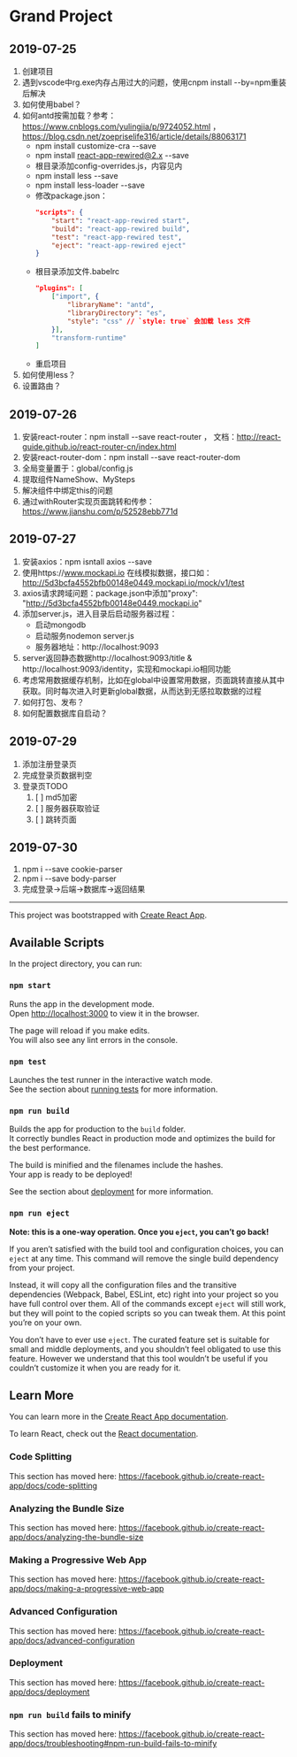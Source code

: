 # Grand Project
## 2019-07-25
1. 创建项目
2. 遇到vscode中rg.exe内存占用过大的问题，使用cnpm install --by=npm重装后解决
3. 如何使用babel？
4. 如何antd按需加载？参考：https://www.cnblogs.com/yulingjia/p/9724052.html ， https://blog.csdn.net/zoepriselife316/article/details/88063171
   - npm install customize-cra --save
   - npm install react-app-rewired@2.x --save
   - 根目录添加config-overrides.js，内容见内
   - npm install less --save
   - npm install less-loader --save
   - 修改package.json：
        ```json 
        "scripts": {
            "start": "react-app-rewired start",
            "build": "react-app-rewired build",
            "test": "react-app-rewired test",
            "eject": "react-app-rewired eject"
        }
        ```
   - 根目录添加文件.babelrc
        ```json
        "plugins": [
            ["import", {
                "libraryName": "antd",
                "libraryDirectory": "es",
                "style": "css" // `style: true` 会加载 less 文件
            }],
            "transform-runtime"
        ]
        ```   
   - 重启项目
5. 如何使用less？
6. 设置路由？

## 2019-07-26
1. 安装react-router：npm install --save react-router ， 文档：http://react-guide.github.io/react-router-cn/index.html
2. 安装react-router-dom：npm install --save react-router-dom
3. 全局变量置于：global/config.js
4. 提取组件NameShow、MySteps
5. 解决组件中绑定this的问题
6. 通过withRouter实现页面跳转和传参：https://www.jianshu.com/p/52528ebb771d

## 2019-07-27
1. 安装axios：npm isntall axios --save
2. 使用https://www.mockapi.io 在线模拟数据，接口如：http://5d3bcfa4552bfb00148e0449.mockapi.io/mock/v1/test
3. axios请求跨域问题：package.json中添加"proxy": "http://5d3bcfa4552bfb00148e0449.mockapi.io"
4. 添加server.js，进入目录后启动服务器过程：
   - 启动mongodb
   - 启动服务nodemon server.js
   - 服务器地址：http://localhost:9093
5. server返回静态数据http://localhost:9093/title & http://localhost:9093/identity，实现和mockapi.io相同功能
6. 考虑常用数据缓存机制，比如在global中设置常用数据，页面跳转直接从其中获取。同时每次进入时更新global数据，从而达到无感拉取数据的过程
7. 如何打包、发布？
8. 如何配置数据库自启动？

## 2019-07-29
1. 添加注册登录页
2. 完成登录页数据判空
3. 登录页TODO
   1. [ ] md5加密
   2. [ ] 服务器获取验证
   3. [ ] 跳转页面

## 2019-07-30
1. npm i --save cookie-parser
2. npm i --save body-parser
3. 完成登录->后端->数据库->返回结果

----
This project was bootstrapped with [Create React App](https://github.com/facebook/create-react-app).

## Available Scripts

In the project directory, you can run:

### `npm start`

Runs the app in the development mode.<br>
Open [http://localhost:3000](http://localhost:3000) to view it in the browser.

The page will reload if you make edits.<br>
You will also see any lint errors in the console.

### `npm test`

Launches the test runner in the interactive watch mode.<br>
See the section about [running tests](https://facebook.github.io/create-react-app/docs/running-tests) for more information.

### `npm run build`

Builds the app for production to the `build` folder.<br>
It correctly bundles React in production mode and optimizes the build for the best performance.

The build is minified and the filenames include the hashes.<br>
Your app is ready to be deployed!

See the section about [deployment](https://facebook.github.io/create-react-app/docs/deployment) for more information.

### `npm run eject`

**Note: this is a one-way operation. Once you `eject`, you can’t go back!**

If you aren’t satisfied with the build tool and configuration choices, you can `eject` at any time. This command will remove the single build dependency from your project.

Instead, it will copy all the configuration files and the transitive dependencies (Webpack, Babel, ESLint, etc) right into your project so you have full control over them. All of the commands except `eject` will still work, but they will point to the copied scripts so you can tweak them. At this point you’re on your own.

You don’t have to ever use `eject`. The curated feature set is suitable for small and middle deployments, and you shouldn’t feel obligated to use this feature. However we understand that this tool wouldn’t be useful if you couldn’t customize it when you are ready for it.

## Learn More

You can learn more in the [Create React App documentation](https://facebook.github.io/create-react-app/docs/getting-started).

To learn React, check out the [React documentation](https://reactjs.org/).

### Code Splitting

This section has moved here: https://facebook.github.io/create-react-app/docs/code-splitting

### Analyzing the Bundle Size

This section has moved here: https://facebook.github.io/create-react-app/docs/analyzing-the-bundle-size

### Making a Progressive Web App

This section has moved here: https://facebook.github.io/create-react-app/docs/making-a-progressive-web-app

### Advanced Configuration

This section has moved here: https://facebook.github.io/create-react-app/docs/advanced-configuration

### Deployment

This section has moved here: https://facebook.github.io/create-react-app/docs/deployment

### `npm run build` fails to minify

This section has moved here: https://facebook.github.io/create-react-app/docs/troubleshooting#npm-run-build-fails-to-minify
